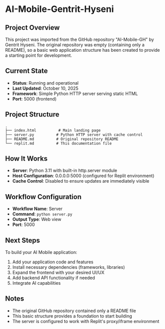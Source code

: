 # AI-Mobile-Gentrit-Hyseni

## Project Overview
This project was imported from the GitHub repository "AI-Mobile-GH" by Gentrit Hyseni. The original repository was empty (containing only a README), so a basic web application structure has been created to provide a starting point for development.

## Current State
- **Status**: Running and operational
- **Last Updated**: October 10, 2025
- **Framework**: Simple Python HTTP server serving static HTML
- **Port**: 5000 (frontend)

## Project Structure
```
.
├── index.html          # Main landing page
├── server.py          # Python HTTP server with cache control
├── README.md          # Original repository README
└── replit.md          # This documentation file
```

## How It Works
- **Server**: Python 3.11 with built-in http.server module
- **Host Configuration**: 0.0.0.0:5000 (configured for Replit environment)
- **Cache Control**: Disabled to ensure updates are immediately visible

## Workflow Configuration
- **Workflow Name**: Server
- **Command**: `python server.py`
- **Output Type**: Web view
- **Port**: 5000

## Next Steps
To build your AI Mobile application:
1. Add your application code and features
2. Install necessary dependencies (frameworks, libraries)
3. Expand the frontend with your desired UI/UX
4. Add backend API functionality if needed
5. Integrate AI capabilities

## Notes
- The original GitHub repository contained only a README file
- This basic structure provides a foundation to start building
- The server is configured to work with Replit's proxy/iframe environment

